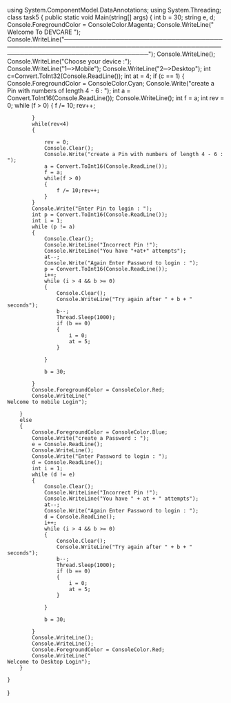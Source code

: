 using System.ComponentModel.DataAnnotations;
using System.Threading;
class task5
{
    public static void Main(string[] args)
    {
        int b = 30;
        string e, d;
        Console.ForegroundColor = ConsoleColor.Magenta;
        Console.WriteLine("                                                     Welcome To DEVCARE            ");
        Console.WriteLine("────────────────────────────────────────────────────────────────────────────────────────────────────────────────────────");
        Console.WriteLine();
        Console.WriteLine("Choose your device :");
        Console.WriteLine("1─>Mobile");
        Console.WriteLine("2─>Desktop");
        int c=Convert.ToInt32(Console.ReadLine());
        int at = 4;
        if (c == 1)
        {
            Console.ForegroundColor = ConsoleColor.Cyan;
            Console.Write("create a Pin with numbers of length 4 - 6 : ");
            int a = Convert.ToInt16(Console.ReadLine());
            Console.WriteLine();
            int f = a;
            int rev = 0;
            while (f > 0)
            {
                f /= 10;
                rev++;

            }
            while(rev<4)
            {

                rev = 0;
                Console.Clear();
                Console.Write("create a Pin with numbers of length 4 - 6 : ");
                a = Convert.ToInt16(Console.ReadLine());
                f = a;
                while(f > 0)
                {
                    f /= 10;rev++;
                }
            }
            Console.Write("Enter Pin to login : ");
            int p = Convert.ToInt16(Console.ReadLine());
            int i = 1;
            while (p != a)
            {
                Console.Clear();
                Console.WriteLine("Incorrect Pin !");
                Console.WriteLine("You have "+at+" attempts");
                at--;
                Console.Write("Again Enter Password to login : ");
                p = Convert.ToInt16(Console.ReadLine());
                i++;
                while (i > 4 && b >= 0)
                {
                    Console.Clear();
                    Console.WriteLine("Try again after " + b + " seconds");
                    b--;
                    Thread.Sleep(1000);
                    if (b == 0)
                    {
                        i = 0;
                        at = 5;
                    }

                }

                b = 30;

            }
            Console.ForegroundColor = ConsoleColor.Red;
            Console.WriteLine("                                     Welcome to mobile Login");

        }
        else
        {
            Console.ForegroundColor = ConsoleColor.Blue;
            Console.Write("create a Password : ");
            e = Console.ReadLine();
            Console.WriteLine();
            Console.Write("Enter Password to login : ");
            d = Console.ReadLine();
            int i = 1;
            while (d != e)
            {
                Console.Clear();
                Console.WriteLine("Incorrect Pin !");
                Console.WriteLine("You have " + at + " attempts");
                at--;
                Console.Write("Again Enter Password to login : ");
                d = Console.ReadLine();
                i++;
                while (i > 4 && b >= 0)
                {
                    Console.Clear();
                    Console.WriteLine("Try again after " + b + " seconds");
                    b--;
                    Thread.Sleep(1000);
                    if (b == 0)
                    {
                        i = 0;
                        at = 5;
                    }

                }

                b = 30;

            }
            Console.WriteLine();
            Console.WriteLine();
            Console.ForegroundColor = ConsoleColor.Red;
            Console.WriteLine("                                     Welcome to Desktop Login");
        }

    }
}
